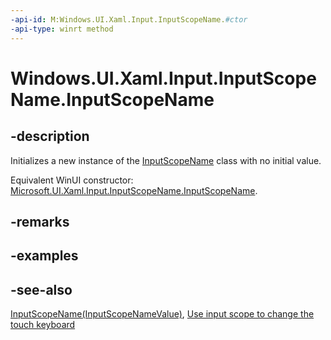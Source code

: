 ```yaml
---
-api-id: M:Windows.UI.Xaml.Input.InputScopeName.#ctor
-api-type: winrt method
---
```


<!-- Method syntax
public InputScopeName()
-->

# Windows.UI.Xaml.Input.InputScopeName.InputScopeName

## -description

Initializes a new instance of the [InputScopeName](inputscopename.md) class with no initial value.

Equivalent WinUI constructor: [Microsoft.UI.Xaml.Input.InputScopeName.InputScopeName](/windows/winui/api/microsoft.ui.xaml.input.inputscopename.#ctor).

## -remarks

## -examples

## -see-also

[InputScopeName(InputScopeNameValue)](inputscopename_inputscopename_16759151.md), [Use input scope to change the touch keyboard](/windows/uwp/design/input/use-input-scope-to-change-the-touch-keyboard)
